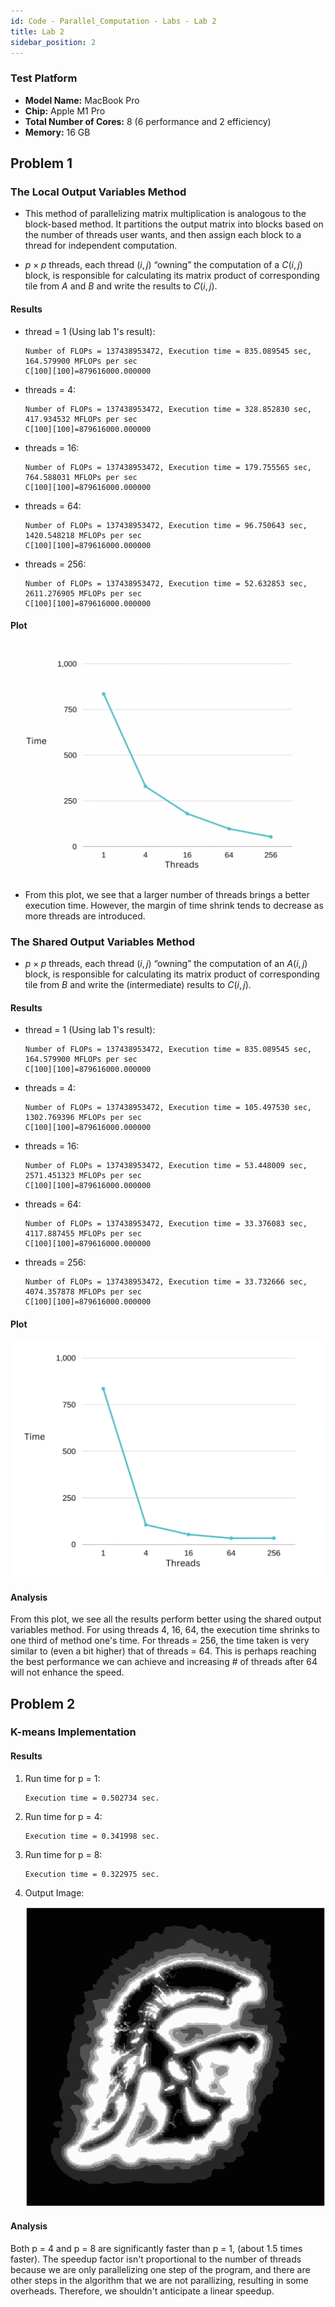 ```yaml
---
id: Code - Parallel_Computation - Labs - Lab 2
title: Lab 2
sidebar_position: 2
---
```


### Test Platform

- **Model Name:** MacBook Pro
- **Chip:**	Apple M1 Pro
- **Total Number of Cores:** 8 (6 performance and 2 efficiency)
- **Memory:** 16 GB

## Problem 1

### The Local Output Variables Method

- This method of parallelizing matrix multiplication is analogous to the block-based method. It partitions the output matrix into blocks based on the number of threads user wants, and then assign each block to a thread for independent computation.

- $p \times p$ threads, each thread $(i,j)$ “owning” the computation of a $C(i,j)$ block, is responsible for calculating its matrix product of corresponding tile from $A$ and $B$ and write the results to $C(i,j)$.

#### Results

- thread = 1 (Using lab 1's result):
    ```
    Number of FLOPs = 137438953472, Execution time = 835.089545 sec,
    164.579900 MFLOPs per sec
    C[100][100]=879616000.000000
    ```
- threads = 4:
    ```
    Number of FLOPs = 137438953472, Execution time = 328.852830 sec,
    417.934532 MFLOPs per sec
    C[100][100]=879616000.000000
    ```
- threads = 16:
    ```
    Number of FLOPs = 137438953472, Execution time = 179.755565 sec,
    764.588031 MFLOPs per sec
    C[100][100]=879616000.000000
    ```
- threads = 64:
    ```
    Number of FLOPs = 137438953472, Execution time = 96.750643 sec,
    1420.548218 MFLOPs per sec
    C[100][100]=879616000.000000
    ```
- threads = 256:
    ```
    Number of FLOPs = 137438953472, Execution time = 52.632853 sec,
    2611.276905 MFLOPs per sec
    C[100][100]=879616000.000000
    ```

#### Plot

  ![](/img/code_img/Parallel/parallel_matrix_result1.png)

- From this plot, we see that a larger number of threads brings a better execution time. However, the margin of time shrink tends to decrease as more threads are introduced.


### The Shared Output Variables Method

- $p \times p$ threads, each thread $(i,j)$ “owning” the computation of an $A(i,j)$ block, is responsible for calculating its matrix product of corresponding tile from $B$ and write the (intermediate) results to $C(i,j)$.

#### Results

- thread = 1 (Using lab 1's result):
    ```
    Number of FLOPs = 137438953472, Execution time = 835.089545 sec,
    164.579900 MFLOPs per sec
    C[100][100]=879616000.000000
    ```
- threads = 4:
    ```
    Number of FLOPs = 137438953472, Execution time = 105.497530 sec,
    1302.769396 MFLOPs per sec
    C[100][100]=879616000.000000
    ```
- threads = 16:
    ```
    Number of FLOPs = 137438953472, Execution time = 53.448009 sec,
    2571.451323 MFLOPs per sec
    C[100][100]=879616000.000000
    ```
- threads = 64:
    ```
    Number of FLOPs = 137438953472, Execution time = 33.376083 sec,
    4117.887455 MFLOPs per sec
    C[100][100]=879616000.000000
    ```
- threads = 256:
    ```
    Number of FLOPs = 137438953472, Execution time = 33.732666 sec,
    4074.357878 MFLOPs per sec
    C[100][100]=879616000.000000
    ```

#### Plot

  ![](/img/code_img/Parallel/parallel_matrix_result2.png)

#### Analysis

From this plot, we see all the results perform better using the shared output variables method. For using threads 4, 16, 64, the execution time shrinks to one third of method one's time. For threads = 256, the time taken is very similar to (even a bit higher) that of threads = 64. This is perhaps reaching the best performance we can achieve and increasing # of threads after 64 will not enhance the speed.

## Problem 2

### K-means Implementation


#### Results

1. Run time for p = 1:
    ```
    Execution time = 0.502734 sec.
    ```

2. Run time for p = 4:
    ```
    Execution time = 0.341998 sec.
    ```

3. Run time for p = 8:
    ```
    Execution time = 0.322975 sec.
    ```

4. Output Image:

    ![](/img/code_img/Parallel/k-means2.png)

#### Analysis

Both p = 4 and p = 8 are significantly faster than p = 1, (about 1.5 times faster). The speedup factor isn't proportional to the number of threads because we are only parallelizing one step of the program, and there are other steps in the algorithm that we are not parallizing, resulting in some overheads. Therefore, we shouldn't anticipate a linear speedup.